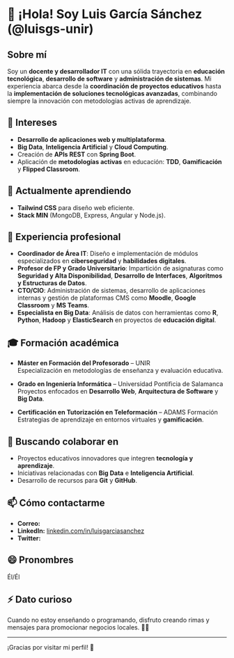 <!---
luisgs-unir/luisgs-unir is a ✨ special ✨ repository because its `README.md` (this file) appears on your GitHub profile.
You can click the Preview link to take a look at your changes.
--->
# 👋 ¡Hola! Soy Luis García Sánchez (@luisgs-unir)

## Sobre mí
Soy un **docente y desarrollador IT** con una sólida trayectoria en **educación tecnológica**, **desarrollo de software** y **administración de sistemas**. Mi experiencia abarca desde la **coordinación de proyectos educativos** hasta la **implementación de soluciones tecnológicas avanzadas**, combinando siempre la innovación con metodologías activas de aprendizaje.

## 👀 Intereses
- **Desarrollo de aplicaciones web y multiplataforma**.
- **Big Data**, **Inteligencia Artificial** y **Cloud Computing**.
- Creación de **APIs REST** con **Spring Boot**.
- Aplicación de **metodologías activas** en educación: **TDD**, **Gamificación** y **Flipped Classroom**.

## 🌱 Actualmente aprendiendo
- **Tailwind CSS** para diseño web eficiente.
- **Stack MIN** (MongoDB, Express, Angular y Node.js).

## 💼 Experiencia profesional
- **Coordinador de Área IT**: Diseño e implementación de módulos especializados en **ciberseguridad** y **habilidades digitales**.  
- **Profesor de FP y Grado Universitario**: Impartición de asignaturas como **Seguridad y Alta Disponibilidad**, **Desarrollo de Interfaces**, **Algoritmos y Estructuras de Datos**.  
- **CTO/CIO**: Administración de sistemas, desarrollo de aplicaciones internas y gestión de plataformas CMS como **Moodle**, **Google Classroom** y **MS Teams**.  
- **Especialista en Big Data**: Análisis de datos con herramientas como **R**, **Python**, **Hadoop** y **ElasticSearch** en proyectos de **educación digital**.  

## 🎓 Formación académica
- **Máster en Formación del Profesorado** – UNIR  
  Especialización en metodologías de enseñanza y evaluación educativa.

- **Grado en Ingeniería Informática** – Universidad Pontificia de Salamanca  
  Proyectos enfocados en **Desarrollo Web**, **Arquitectura de Software** y **Big Data**.

- **Certificación en Tutorización en Teleformación** – ADAMS Formación  
  Estrategias de aprendizaje en entornos virtuales y **gamificación**.

## 💞️ Buscando colaborar en
- Proyectos educativos innovadores que integren **tecnología y aprendizaje**.
- Iniciativas relacionadas con **Big Data** e **Inteligencia Artificial**.  
- Desarrollo de recursos para **Git** y **GitHub**.

## 📫 Cómo contactarme
- **Correo:** 
- **LinkedIn:** [linkedin.com/in/luisgarciasanchez](https://linkedin.com/in/luisgarciasanchez)  
- **Twitter:** 

## 😄 Pronombres
Él/Él  

## ⚡ Dato curioso
Cuando no estoy enseñando o programando, disfruto creando rimas y mensajes para promocionar negocios locales. 🎤🍎  

---

¡Gracias por visitar mi perfil! 🚀
